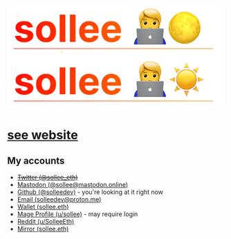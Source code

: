 ![Sollee](./assets/20221011_172709_name_header_darksollee.svg#gh-dark-mode-only)
![Sollee](./assets/20221011_172709_name_headersollee.svg#gh-light-mode-only)

# [see website](https://sollee.eth.limo)

## My accounts

- ~~[Twitter (@sollee_eth)](https://twitter.com/sollee_eth)~~
- [Mastodon (@sollee@mastodon.online)](https://mastodon.online/@sollee)
- [Github (@solleedev)](https://github.com/solleedev) - you're looking at it right now
- [Email (solleedev@proton.me)](mailto://solleedev@proton.me)
- [Wallet (sollee.eth)](https://etherscan.io/address/sollee.eth)
- [Mage Profile (u/sollee)](https://mage.space/u/sollee) - may require login
- [Reddit (u/SolleeEth)](https://reddit.com/u/SolleeEth)
- [Mirror (sollee.eth)](https://mirror.xyz/sollee.eth)
